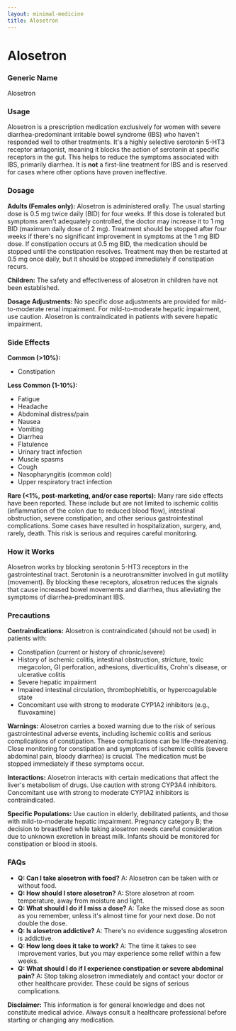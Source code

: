 ```yaml
---
layout: minimal-medicine
title: Alosetron
---
```


# Alosetron
### Generic Name
Alosetron

### Usage
Alosetron is a prescription medication exclusively for women with severe diarrhea-predominant irritable bowel syndrome (IBS) who haven't responded well to other treatments.  It's a highly selective serotonin 5-HT3 receptor antagonist, meaning it blocks the action of serotonin at specific receptors in the gut.  This helps to reduce the symptoms associated with IBS, primarily diarrhea.  It is **not** a first-line treatment for IBS and is reserved for cases where other options have proven ineffective.

### Dosage
**Adults (Females only):** Alosetron is administered orally. The usual starting dose is 0.5 mg twice daily (BID) for four weeks.  If this dose is tolerated but symptoms aren't adequately controlled, the doctor may increase it to 1 mg BID (maximum daily dose of 2 mg).  Treatment should be stopped after four weeks if there's no significant improvement in symptoms at the 1 mg BID dose.  If constipation occurs at 0.5 mg BID, the medication should be stopped until the constipation resolves.  Treatment may then be restarted at 0.5 mg once daily, but it should be stopped immediately if constipation recurs.

**Children:** The safety and effectiveness of alosetron in children have not been established.

**Dosage Adjustments:** No specific dose adjustments are provided for mild-to-moderate renal impairment.  For mild-to-moderate hepatic impairment, use caution.  Alosetron is contraindicated in patients with severe hepatic impairment.


### Side Effects
**Common (>10%):**

*   Constipation

**Less Common (1-10%):**

*   Fatigue
*   Headache
*   Abdominal distress/pain
*   Nausea
*   Vomiting
*   Diarrhea
*   Flatulence
*   Urinary tract infection
*   Muscle spasms
*   Cough
*   Nasopharyngitis (common cold)
*   Upper respiratory tract infection

**Rare (<1%, post-marketing, and/or case reports):**  Many rare side effects have been reported.  These include but are not limited to ischemic colitis (inflammation of the colon due to reduced blood flow), intestinal obstruction, severe constipation, and other serious gastrointestinal complications.  Some cases have resulted in hospitalization, surgery, and, rarely, death.  This risk is serious and requires careful monitoring.


### How it Works
Alosetron works by blocking serotonin 5-HT3 receptors in the gastrointestinal tract. Serotonin is a neurotransmitter involved in gut motility (movement). By blocking these receptors, alosetron reduces the signals that cause increased bowel movements and diarrhea, thus alleviating the symptoms of diarrhea-predominant IBS.

### Precautions
**Contraindications:** Alosetron is contraindicated (should not be used) in patients with:

*   Constipation (current or history of chronic/severe)
*   History of ischemic colitis, intestinal obstruction, stricture, toxic megacolon, GI perforation, adhesions, diverticulitis, Crohn's disease, or ulcerative colitis
*   Severe hepatic impairment
*   Impaired intestinal circulation, thrombophlebitis, or hypercoagulable state
*   Concomitant use with strong to moderate CYP1A2 inhibitors (e.g., fluvoxamine)

**Warnings:** Alosetron carries a boxed warning due to the risk of serious gastrointestinal adverse events, including ischemic colitis and serious complications of constipation.  These complications can be life-threatening. Close monitoring for constipation and symptoms of ischemic colitis (severe abdominal pain, bloody diarrhea) is crucial.  The medication must be stopped immediately if these symptoms occur.

**Interactions:**  Alosetron interacts with certain medications that affect the liver's metabolism of drugs.  Use caution with strong CYP3A4 inhibitors.  Concomitant use with strong to moderate CYP1A2 inhibitors is contraindicated.

**Specific Populations:**  Use caution in elderly, debilitated patients, and those with mild-to-moderate hepatic impairment.  Pregnancy category B; the decision to breastfeed while taking alosetron needs careful consideration due to unknown excretion in breast milk.  Infants should be monitored for constipation or blood in stools.


### FAQs

*   **Q: Can I take alosetron with food?** A: Alosetron can be taken with or without food.
*   **Q: How should I store alosetron?** A: Store alosetron at room temperature, away from moisture and light.
*   **Q: What should I do if I miss a dose?** A: Take the missed dose as soon as you remember, unless it's almost time for your next dose. Do not double the dose.
*   **Q: Is alosetron addictive?** A: There's no evidence suggesting alosetron is addictive.
*   **Q: How long does it take to work?** A: The time it takes to see improvement varies, but you may experience some relief within a few weeks.
*   **Q: What should I do if I experience constipation or severe abdominal pain?** A: Stop taking alosetron immediately and contact your doctor or other healthcare provider.  These could be signs of serious complications.

**Disclaimer:** This information is for general knowledge and does not constitute medical advice. Always consult a healthcare professional before starting or changing any medication.
